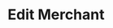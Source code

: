 ---
title: Edit Merchant
excerpt: Edit the merchant details
api:
  file: swagger (2).json
  operationId: EditMerchant
hidden: false
---